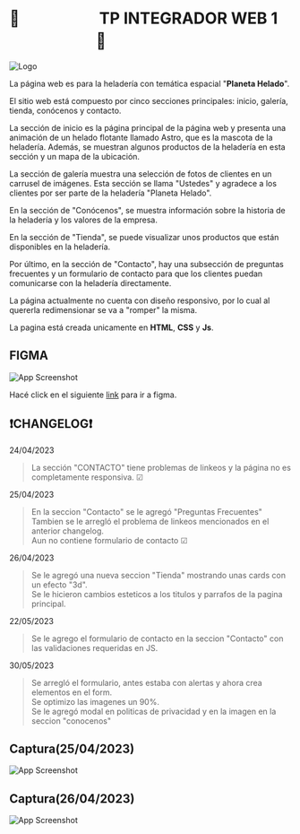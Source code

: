 

# 🚀 ㅤㅤㅤㅤㅤ TP INTEGRADOR WEB 1ㅤㅤㅤㅤㅤㅤ🚀




![Logo](https://i.ibb.co/tB2knVk/Mesa-de-trabajo-1.png)

La página web es para la heladería con temática espacial "**Planeta Helado**".

El sitio web está compuesto por cinco secciones principales: inicio, galería, tienda, conócenos y contacto.

La sección de inicio es la página principal de la página web y presenta una animación de un helado flotante llamado Astro, que es la mascota de la heladería. Además, se muestran algunos productos de la heladería en esta sección y un mapa de la ubicación.

La sección de galería muestra una selección de fotos de clientes en un carrusel de imágenes. Esta sección se llama "Ustedes" y agradece a los clientes por ser parte de la heladería "Planeta Helado".

En la sección de "Conócenos", se muestra información sobre la historia de la heladería y los valores de la empresa.

En la sección de "Tienda", se puede visualizar unos productos que están disponibles en la heladería.

Por último, en la sección de "Contacto", hay una subsección de preguntas frecuentes y un formulario de contacto para que los clientes puedan comunicarse con la heladería directamente.

La página actualmente no cuenta con diseño responsivo, por lo cual al quererla redimensionar se va a "romper" la misma.

La pagina está creada unicamente en **HTML**, **CSS** y **Js**.



## FIGMA

![App Screenshot](https://i.ibb.co/16C6RhT/Style-Guide.png)

Hacé click en el siguiente [link](https://www.figma.com/file/fjsR9jZ1fci1xNxtR3Bevf/Heladeria-Planeta-Helado?type=design&node-id=134%3A128&t=rZCuKzIC1Nb7O3Fu-1) para ir a figma.

## ❗CHANGELOG❗

24/04/2023 

> La sección "CONTACTO" tiene problemas de linkeos y la página no es completamente responsiva.        ☑

25/04/2023

> En la seccion "Contacto" se le agregó "Preguntas Frecuentes" <br>
> Tambien se le arregló el problema de linkeos mencionados en el anterior changelog. <br>
> Aun no contiene formulario de contacto                                                              ☑

26/04/2023

> Se le agregó una nueva seccion "Tienda" mostrando unas cards con un efecto "3d". <br>
> Se le hicieron cambios esteticos a los titulos y parrafos de la pagina principal.


22/05/2023
> Se le agrego el formulario de contacto en la seccion "Contacto" con las validaciones requeridas en JS.

30/05/2023
> Se arregló el formulario, antes estaba con alertas y ahora crea elementos en el form. <br>
> Se optimizo las imagenes un 90%. <br>
> Se le agregó modal en politicas de privacidad y en la imagen en la seccion "conocenos"

## Captura(25/04/2023)

![App Screenshot](https://i.ibb.co/8MczFR4/image.png)

## Captura(26/04/2023)
![App Screenshot](https://i.ibb.co/qRdt3Zz/Captura-de-pantalla-2023-04-26-161217.png)




